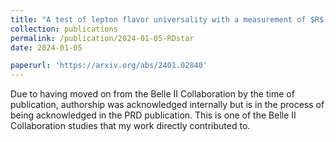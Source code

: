 ```yaml
---
title: "A test of lepton flavor universality with a measurement of $R$($D^*$) using hadronic $B$ tagging at the Belle II experiment"
collection: publications
permalink: /publication/2024-01-05-RDstar
date: 2024-01-05

paperurl: 'https://arxiv.org/abs/2401.02840'
---
```


Due to having moved on from the Belle II Collaboration by the time of publication, authorship was acknowledged internally but is in the process of being acknowledged in the PRD publication. This is one of the Belle II Collaboration studies that my work directly contributed to.